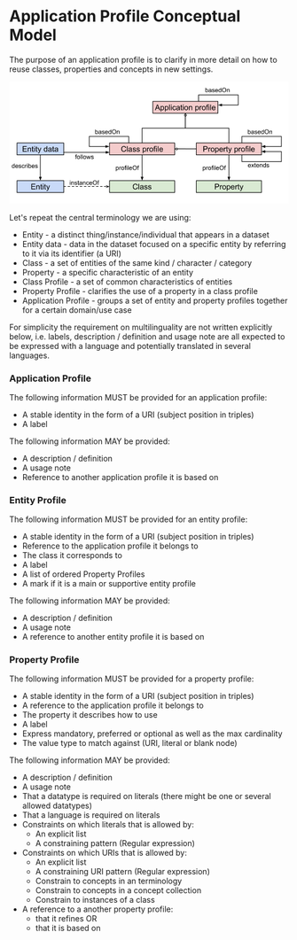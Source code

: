 # Application Profile Conceptual Model

The purpose of an application profile is to clarify in more detail on how to reuse classes, properties and concepts in new settings.

<img src="pics/application_profile_model.svg" width="800">

Let's repeat the central terminology we are using:

* Entity - a distinct thing/instance/individual that appears in a dataset
* Entity data - data in the dataset focused on a specific entity by referring to it via its identifier (a URI)
* Class - a set of entities of the same kind / character / category
* Property - a specific characteristic of an entity
* Class Profile - a set of common characteristics of entities
* Property Profile - clarifies the use of a property in a class profile
* Application Profile - groups a set of entity and property profiles together for a certain domain/use case

For simplicity the requirement on multilinguality are not written explicitly below, i.e. labels, description / definition and usage note are all expected to be expressed with a language and potentially translated in several languages. 

### Application Profile

The following information MUST be provided for an application profile:

* A stable identity in the form of a URI (subject position in triples)
* A label

The following information MAY be provided:

* A description / definition
* A usage note
* Reference to another application profile it is based on

### Entity Profile

The following information MUST be provided for an entity profile:

* A stable identity in the form of a URI (subject position in triples)
* Reference to the application profile it belongs to
* The class it corresponds to
* A label
* A list of ordered Property Profiles
* A mark if it is a main or supportive entity profile

The following information MAY be provided:

* A description / definition
* A usage note
* A reference to another entity profile it is based on

### Property Profile

The following information MUST be provided for a property profile:

* A stable identity in the form of a URI (subject position in triples)
* A reference to the application profile it belongs to
* The property it describes how to use
* A label
* Express mandatory, preferred or optional as well as the max cardinality
* The value type to match against (URI, literal or blank node)

The following information MAY be provided:

* A description / definition
* A usage note
* That a datatype is required on literals (there might be one or several allowed datatypes)
* That a language is required on literals
* Constraints on which literals that is allowed by:
    * An explicit list
    * A constraining pattern (Regular expression)
* Constraints on which URIs that is allowed by:
    * An explicit list
    * A constraining URI pattern (Regular expression)
    * Constrain to concepts in an terminology
    * Constrain to concepts in a concept collection
    * Constrain to instances of a class
* A reference to a another property profile:
    * that it refines OR
    * that it is based on
